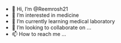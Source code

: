 - 👋 Hi, I’m @Reemrosh21
- 👀 I’m interested in medicine
- 🌱 I’m currently learning medical laboratory
- 💞️ I’m looking to collaborate on ...
- 📫 How to reach me ...

<!---
Reemrosh21/Reemrosh21 is a ✨ special ✨ repository because its `README.md` (this file) appears on your GitHub profile.
You can click the Preview link to take a look at your changes.
--->
